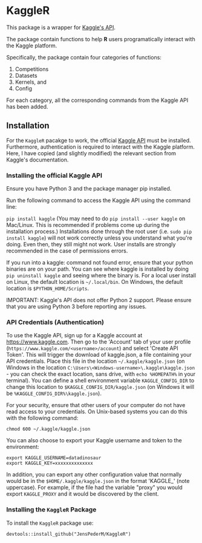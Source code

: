 # KaggleR

This package is a wrapper for [Kaggle's API](https://github.com/Kaggle/kaggle-api).

The package contain functions to help **R** users programatically interact with the Kaggle platform.

Specifically, the package contain four categories of functions: 
1. Competitions
2. Datasets
3. Kernels, and
4. Config

For each category, all the corresponding commands from the Kaggle API has been added.

## Installation

For the `KaggleR` pacakge to work, the official [Kaggle API](https://github.com/Kaggle/kaggle-api) must be installed. Furthermore, authentication is required to interact with the Kaggle platform. Here, I have copied (and slightly modified) the relevant section from Kaggle's documentation.

### Installing the official Kaggle API

Ensure you have Python 3 and the package manager pip installed.

Run the following command to access the Kaggle API using the command line:

`pip install kaggle` (You may need to do `pip install --user kaggle` on Mac/Linux. This is recommended if problems come up during the installation process.) Installations done through the root user (i.e. `sudo pip install kaggle`) will not work correctly unless you understand what you're doing. Even then, they still might not work. User installs are strongly recommended in the case of permissions errors.

If you run into a kaggle: command not found error, ensure that your python binaries are on your path. You can see where kaggle is installed by doing `pip uninstall kaggle` and seeing where the binary is. For a local user install on Linux, the default location is `~/.local/bin`. On Windows, the default location is `$PYTHON_HOME/Scripts`.

IMPORTANT: Kaggle's API does not offer Python 2 support. Please ensure that you are using Python 3 before reporting any issues.

### API Credentials (Authentication)

To use the Kaggle API, sign up for a Kaggle account at https://www.kaggle.com. Then go to the 'Account' tab of your user profile (`https://www.kaggle.com/<username>/account`) and select 'Create API Token'. This will trigger the download of kaggle.json, a file containing your API credentials. Place this file in the location `~/.kaggle/kaggle.json` (on Windows in the location `C:\Users\<Windows-username>\.kaggle\kaggle.json` - you can check the exact location, sans drive, with `echo %HOMEPATH%` in your terminal). You can define a shell environment variable `KAGGLE_CONFIG_DIR` to change this location to `$KAGGLE_CONFIG_DIR/kaggle.json` (on Windows it will be `%KAGGLE_CONFIG_DIR%\kaggle.json`).

For your security, ensure that other users of your computer do not have read access to your credentials. On Unix-based systems you can do this with the following command:

`chmod 600 ~/.kaggle/kaggle.json`

You can also choose to export your Kaggle username and token to the environment:

```
export KAGGLE_USERNAME=datadinosaur
export KAGGLE_KEY=xxxxxxxxxxxxxx
```

In addition, you can export any other configuration value that normally would be in the `$HOME/.kaggle/kaggle.json` in the format 'KAGGLE_' (note uppercase).
For example, if the file had the variable "proxy" you would export `KAGGLE_PROXY` and it would be discovered by the client.

### Installing the `KaggleR` Package

To install the `KaggleR` package use:
```
devtools::install_github("JensPederM/KaggleR")
```
